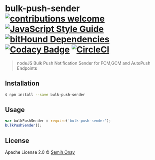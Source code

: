# bulk-push-sender [![contributions welcome](https://img.shields.io/badge/contributions-welcome-brightgreen.svg?style=flat)](https://github.com/Semyonic/bulk-push-sender/issues) [![JavaScript Style Guide](https://img.shields.io/badge/code_style-standard-brightgreen.svg)](https://standardjs.com) [![bitHound Dependencies](https://www.bithound.io/projects/badges/87a5ac80-e2b1-11e7-a444-61cd5ad5769d/dependencies.svg)](https://www.bithound.io/github/Semyonic/bulk-push-sender/master/dependencies/npm) [![Codacy Badge](https://api.codacy.com/project/badge/Grade/d5ef0ace428b45f398a2250873a9a382)](https://www.codacy.com?utm_source=github.com&amp;utm_medium=referral&amp;utm_content=Semyonic/bulk-push-sender&amp;utm_campaign=Badge_Grade) [![CircleCI](https://circleci.com/gh/Semyonic/bulk-push-sender.svg?style=svg&circle-token=7c6b2b367318e74ae8c539d17582dbc3e3daefc6)](https://circleci.com/gh/Semyonic/bulk-push-sender)
> nodeJS Bulk Push Notification Sender for FCM,GCM and AutoPush Endpoints

## Installation

```sh
$ npm install --save bulk-push-sender
```

## Usage

```js
var bulkPushSender = require('bulk-push-sender');
bulkPushSender();
```

## License

Apache License 2.0 © [Semih Onay](https://semyonic.github.io)
